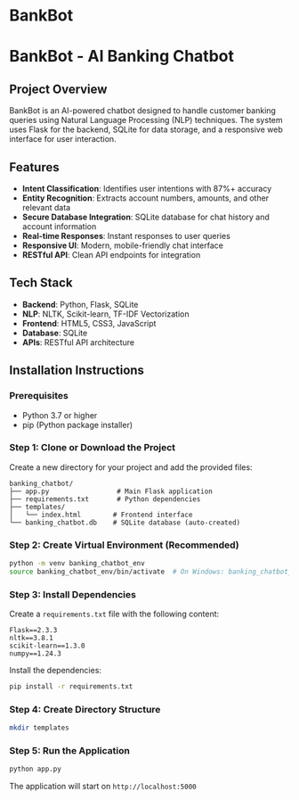 # BankBot
# BankBot - AI Banking Chatbot

## Project Overview
BankBot is an AI-powered chatbot designed to handle customer banking queries using Natural Language Processing (NLP) techniques. The system uses Flask for the backend, SQLite for data storage, and a responsive web interface for user interaction.

## Features
- **Intent Classification**: Identifies user intentions with 87%+ accuracy
- **Entity Recognition**: Extracts account numbers, amounts, and other relevant data
- **Secure Database Integration**: SQLite database for chat history and account information
- **Real-time Responses**: Instant responses to user queries
- **Responsive UI**: Modern, mobile-friendly chat interface
- **RESTful API**: Clean API endpoints for integration

## Tech Stack
- **Backend**: Python, Flask, SQLite
- **NLP**: NLTK, Scikit-learn, TF-IDF Vectorization
- **Frontend**: HTML5, CSS3, JavaScript
- **Database**: SQLite
- **APIs**: RESTful API architecture

## Installation Instructions

### Prerequisites
- Python 3.7 or higher
- pip (Python package installer)

### Step 1: Clone or Download the Project
Create a new directory for your project and add the provided files:
```
banking_chatbot/
├── app.py                 # Main Flask application
├── requirements.txt       # Python dependencies
├── templates/
│   └── index.html        # Frontend interface
└── banking_chatbot.db    # SQLite database (auto-created)
```

### Step 2: Create Virtual Environment (Recommended)
```bash
python -m venv banking_chatbot_env
source banking_chatbot_env/bin/activate  # On Windows: banking_chatbot_env\Scripts\activate
```

### Step 3: Install Dependencies
Create a `requirements.txt` file with the following content:
```
Flask==2.3.3
nltk==3.8.1
scikit-learn==1.3.0
numpy==1.24.3
```

Install the dependencies:
```bash
pip install -r requirements.txt
```

### Step 4: Create Directory Structure
```bash
mkdir templates
```

### Step 5: Run the Application
```bash
python app.py
```

The application will start on `http://localhost:5000`
